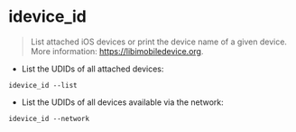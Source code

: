 # idevice_id

> List attached iOS devices or print the device name of a given device.
> More information: <https://libimobiledevice.org>.

- List the UDIDs of all attached devices:

`idevice_id --list`

- List the UDIDs of all devices available via the network:

`idevice_id --network`
